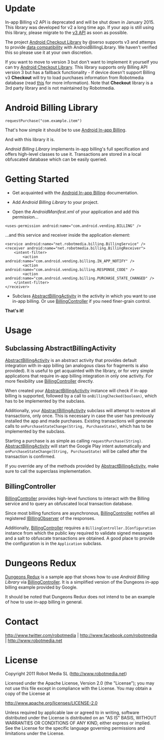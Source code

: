 Update
======

In-app Billing v2 API is deprecated and will be shut down in January 2015. This library was developed for v2 a long time ago. If your app is still using this library, please migrate to the [v3 API](https://developer.android.com/google/play/billing/api.html) as soon as possible.

The project [Android Checkout Library](https://github.com/serso/android-checkout) by @serso supports v3 and attemps to provide [data compatibility](https://github.com/serso/android-checkout#billing-version-2) with AndroidBillingLibrary. We haven't verified this so please use it at your own discretion.


If you want to move to version 3 but don't want to implement it yourself you can try [Android Checkout Library](https://github.com/serso/android-checkout).
This library supports only Billing API version 3 but has a fallback functionality - if device doesn't support Billing v3 **Checkout** will try to load purchases information from Robotmedia database (read [this](https://github.com/serso/android-checkout#billing-version-2) for more information).
Note that **Checkout** library is a 3rd party library and is not maintained by Robotmedia.

Android Billing Library
=======================

	requestPurchase("com.example.item")

That's how simple it should be to use [Android In-app Billing][1].

And with this library it is.

*Android Billing Library* implements in-app billing's full specification and offers high-level classes to use it. Transactions are stored in a local obfuscated database which can be easily queried.

Getting Started
===============

* Get acquainted with the [Android In-app Billing][1] documentation.

* Add *Android Billing Library* to your project.

* Open the *AndroidManifest.xml* of your application and add this permission...

`<uses-permission android:name="com.android.vending.BILLING" />`

...and this service and receiver inside the application element:

	<service android:name="net.robotmedia.billing.BillingService" />
	<receiver android:name="net.robotmedia.billing.BillingReceiver">
		<intent-filter>
			<action android:name="com.android.vending.billing.IN_APP_NOTIFY" />
			<action android:name="com.android.vending.billing.RESPONSE_CODE" />
			<action android:name="com.android.vending.billing.PURCHASE_STATE_CHANGED" />
		</intent-filter>
	</receiver>

* Subclass [AbstractBillingActivity][2] in the activity in which you want to use in-app billing. Or use [BillingController][3] if you need finer-grain control.

**That's it!**

Usage
=====

Subclassing AbstractBillingActivity
-----------------------------------

[AbstractBillingActivity][2] is an abstract activity that provides default integration with in-app billing (an analogous class for fragments is also provided). It is useful to get acquainted with the library, or for very simple applications that require in-app billing integration in only one activity. For more flexibility use [BillingController][3] directly.

When created your [AbstractBillingActivity][2] instance will check if in-app billing is supported, followed by a call to `onBillingChecked(boolean)`, which has to be implemented by the subclass.

Additionally, your [AbstractBillingActivity][2] subclass will attempt to restore all transactions, only once. This is necessary in case the user has previously installed the app and made purchases. Existing transactions will generate calls to `onPurchaseStateChange(String, PurchaseState)`, which has to be implemented by the subclass.

Starting a purchase is as simple as calling `requestPurchase(String)`. [AbstractBillingActivity][2] will start the Google Play intent automatically and `onPurchaseStateChange(String, PurchaseState)` will be called after the transaction is confirmed.

If you override any of the methods provided by [AbstractBillingActivity][2], make sure to call the superclass implementation.

BillingController
-----------------

[BillingController][3] provides high-level functions to interact with the Billing service and to query an obfuscated local transaction database.

Since most billing functions are asynchronous, [BillingController][3] notifies all registered [IBillingObserver][4] of the responses. 

Additionally, [BillingController][3] requires a `BillingController.IConfiguration` instance from which the public key required to validate signed messages and a salt to obfuscate transactions are obtained. A good place to provide the configuration is in the `Application` subclass.

Dungeons Redux
==============

[Dungeons Redux][5] is a sample app that shows how to use *Android Billing Library* via [BillingController][3]. It is a simplified version of the Dungeons in-app billing example provided by Google.

It should be noted that Dungeons Redux does not intend to be an example of how to use in-app billing in general.

Contact
=======

http://www.twitter.com/robotmedia | http://www.facebook.com/robotmedia | http://www.robotmedia.net

License
=======

Copyright 2011 Robot Media SL (http://www.robotmedia.net)

Licensed under the Apache License, Version 2.0 (the "License");
you may not use this file except in compliance with the License.
You may obtain a copy of the License at

http://www.apache.org/licenses/LICENSE-2.0

Unless required by applicable law or agreed to in writing, software
distributed under the License is distributed on an "AS IS" BASIS,
WITHOUT WARRANTIES OR CONDITIONS OF ANY KIND, either express or implied.
See the License for the specific language governing permissions and
limitations under the License.

[1]: http://developer.android.com/guide/market/billing/index.html
[2]: https://github.com/robotmedia/AndroidBillingLibrary/blob/master/AndroidBillingLibrary/src/net/robotmedia/billing/helper/AbstractBillingActivity.java
[3]: https://github.com/robotmedia/AndroidBillingLibrary/blob/master/AndroidBillingLibrary/src/net/robotmedia/billing/BillingController.java
[4]: https://github.com/robotmedia/AndroidBillingLibrary/blob/master/AndroidBillingLibrary/src/net/robotmedia/billing/IBillingObserver.java
[5]: https://github.com/robotmedia/AndroidBillingLibrary/tree/master/DungeonsRedux
